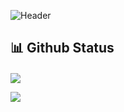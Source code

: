 ![Header](https://user-images.githubusercontent.com/90979439/172030628-60109e81-fd90-4493-9886-dfb8ea6974e0.png)

## 📊 Github Status

<div style='margin-top: 20px;'>


<p><img src="https://github-readme-stats.vercel.app/api?username=DiegoFabbrii&show_icons=true&theme=material-palenight"><p>

<p style='height: 100%;'><img src="https://github-readme-stats.vercel.app/api/top-langs/?username=DiegoFabbrii&layout=compact&theme=material-palenight"><p>

</div>


## 💻 Skills

<div style='display: flex; gap: 5px; flex-wrap: wrap; margin: 20px 0;'>

<img src="https://cdn.jsdelivr.net/gh/devicons/devicon/icons/react/react-original.svg" height='40px'/>

<img src="https://cdn.jsdelivr.net/gh/devicons/devicon/icons/javascript/javascript-plain.svg" height='40px'/>

<img src="https://cdn.jsdelivr.net/gh/devicons/devicon/icons/html5/html5-plain-wordmark.svg" height='40px'/>

<img src="https://cdn.jsdelivr.net/gh/devicons/devicon/icons/css3/css3-plain-wordmark.svg" height='40px'/>

<img src="https://cdn.jsdelivr.net/gh/devicons/devicon/icons/nextjs/nextjs-original.svg" height='40px'/>

<img src="https://cdn.jsdelivr.net/gh/devicons/devicon/icons/vuejs/vuejs-original-wordmark.svg" height='40px'/>
</div>              
          

## 👥 Connect With Me
<p>
<a href="https://www.linkedin.com/in/diego-fabbri-4779b216a/"><img src="https://img.shields.io/badge/LinkedIn-0077B5?style=for-the-badge&logo=linkedin&logoColor=white" style="margin: 20px 0; border-radius: 10px;" height="30px" target="_blank"></a>
</p>

